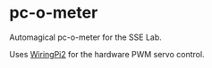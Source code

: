 # pc-o-meter
Automagical pc-o-meter for the SSE Lab.

Uses [WiringPi2](https://github.com/WiringPi/WiringPi2-Python) for the hardware PWM servo control.
